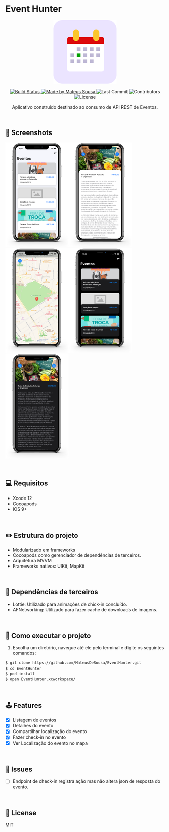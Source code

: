 <p align="center">
    <h1>Event Hunter</h1>
</p>

<p align="center">
<img src="ReadmeAssets/appIcon.png" width="200" height="200" />
</p>

<p align="center">
  <a href="https://travis-ci.com/MateusDeSousa/EventHunter">
    <img alt="Build Status" src="https://travis-ci.com/MateusDeSousa/EventHunter.svg?branch=main">
  </a>
  
  <a href="https://github.com/mateusdesousa">
    <img alt="Made by Mateus Sousa" src="https://img.shields.io/badge/made%20by-Mateus%20Sousa-brightgreen">
  </a>

  <img alt="Last Commit" src="https://img.shields.io/github/last-commit/mateusdesousa/EventHunter">

  <img alt="Contributors" src="https://img.shields.io/github/contributors/mateusdesousa/EventHunter">

  <img alt="License" src="https://img.shields.io/badge/license-MIT-%2304D361">
</p>

<p align="center">
    Aplicativo construido destinado ao consumo de API REST de Eventos.
</p>
</br>

## 📸 Screenshots
<img src="ReadmeAssets/print1.png" width= 200px /><img src="ReadmeAssets/print2.png" width= 200px /><img src="ReadmeAssets/print3.png" width= 200px /><img src="ReadmeAssets/print4.png" width= 200px /><img src="ReadmeAssets/print5.png" width= 200px />

</br>

## 💻 Requisitos

- Xcode 12
- Cocoapods
- iOS 9+

</br>

## ✏️ Estrutura do projeto

- Modularizado em frameworks
- Cocoapods como gerenciador de dependências de terceiros.
- Arquitetura MVVM
- Frameworks nativos: UIKit, MapKit

</br>

 ## 🔧 Dependências de terceiros

- Lottie: Utilizado para animações de chick-in concluído.
- AFNetworking: Utilizado para fazer cache de downloads de imagens.

</br>

## 🚀 Como executar o projeto

1. Escolha um diretório, navegue até ele pelo terminal e digite os seguintes comandos:
```sh
$ git clone https://github.com/MateusDeSousa/EventHunter.git
$ cd EventHunter
$ pod install
$ open EventHunter.xcworkspace/
```

</br>

## 🕹 Features
 
 - [x] Listagem de eventos
 - [x] Detalhes do evento
 - [x] Compartilhar localização do evento
 - [x] Fazer check-in no evento
 - [x] Ver Localizaçào do evento no mapa

 </br>

 ## 🐞 Issues

 - [ ] Endpoint de check-in registra ação mas não altera json de resposta do evento.

 </br>



 ## 📄 License

MIT